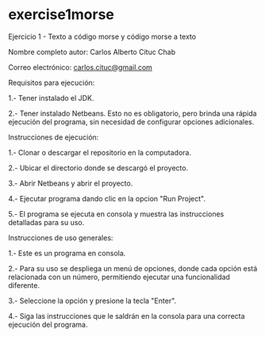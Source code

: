# exercise1morse
Ejercicio 1 - Texto a código morse y código morse a texto

Nombre completo autor: Carlos Alberto Cituc Chab

Correo electrónico: carlos.cituc@gmail.com

Requisitos para ejecución:

1.- Tener instalado el JDK.

2.- Tener instalado Netbeans. Esto no es obligatorio, pero brinda una rápida ejecución del programa, sin necesidad de configurar opciones adicionales.


Instrucciones de ejecución:

1.- Clonar o descargar el repositorio en la computadora.

2.- Ubicar el directorio donde se descargó el proyecto.

3.- Abrir Netbeans y abrir el proyecto.

4.- Ejecutar programa dando clic en la opcion "Run Project".

5.- El programa se ejecuta en consola y muestra las instrucciones detalladas para su uso.


Instrucciones de uso generales:

1.- Este es un programa en consola.

2.- Para su uso se despliega un menú de opciones, donde cada opción está relacionada con un número, permitiendo ejecutar una funcionalidad diferente.

3.- Seleccione la opción y presione la tecla "Enter".

4.- Siga las instrucciones que le saldrán en la consola para una correcta ejecución del programa.
